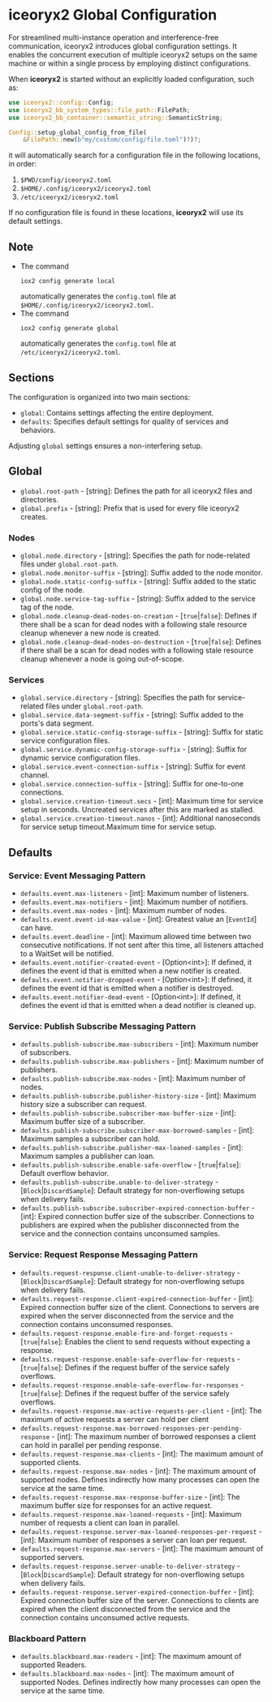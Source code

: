 # iceoryx2 Global Configuration

For streamlined multi-instance operation and interference-free communication,
iceoryx2 introduces global configuration settings. It enables the concurrent
execution of multiple iceoryx2 setups on the same machine or within a single
process by employing distinct configurations.

When **iceoryx2** is started without an explicitly loaded configuration,
such as:

```rust
use iceoryx2::config::Config;
use iceoryx2_bb_system_types::file_path::FilePath;
use iceoryx2_bb_container::semantic_string::SemanticString;

Config::setup_global_config_from_file(
    &FilePath::new(b"my/custom/config/file.toml")?)?;
```

it will automatically search for a configuration file in the following
locations, in order:

1. `$PWD/config/iceoryx2.toml`
2. `$HOME/.config/iceoryx2/iceoryx2.toml`
3. `/etc/iceoryx2/iceoryx2.toml`

If no configuration file is found in these locations, **iceoryx2** will use
its default settings.

## Note

* The command
  ```cli
  iox2 config generate local
  ```
  automatically generates the `config.toml` file at `$HOME/.config/iceoryx2/iceoryx2.toml`.
* The command
  ```cli
  iox2 config generate global
  ```
  automatically generates the `config.toml` file at `/etc/iceoryx2/iceoryx2.toml`.

## Sections

The configuration is organized into two main sections:

* `global`: Contains settings affecting the entire deployment.
* `defaults`: Specifies default settings for quality of services and behaviors.

Adjusting `global` settings ensures a non-interfering setup.

## Global

* `global.root-path` - [string]: Defines the path for all
  iceoryx2 files and directories.
* `global.prefix` - [string]: Prefix that is used for every file iceoryx2
  creates.

### Nodes

* `global.node.directory` - [string]: Specifies the path for node-related files
  under `global.root-path`.
* `global.node.monitor-suffix` - [string]: Suffix added to the node monitor.
* `global.node.static-config-suffix` - [string]: Suffix added to the static
  config of the node.
* `global.node.service-tag-suffix` - [string]: Suffix added to the service tag
  of the node.
* `global.node.cleanup-dead-nodes-on-creation` - [`true`|`false`]: Defines if
  there shall be a scan for dead nodes with a following stale resource cleanup
  whenever a new node is created.
* `global.node.cleanup-dead-nodes-on-destruction` - [`true`|`false`]: Defines if
  there shall be a scan for dead nodes with a following stale resource cleanup
  whenever a node is going out-of-scope.

### Services

* `global.service.directory` - [string]: Specifies the path for service-related
  files under `global.root-path`.
* `global.service.data-segment-suffix` - [string]: Suffix added to the
  ports's data segment.
* `global.service.static-config-storage-suffix` - [string]: Suffix for static
  service configuration files.
* `global.service.dynamic-config-storage-suffix` - [string]: Suffix for dynamic
  service configuration files.
* `global.service.event-connection-suffix` - [string]: Suffix for event channel.
* `global.service.connection-suffix` - [string]: Suffix for one-to-one
  connections.
* `global.service.creation-timeout.secs` - [int]: Maximum time for service setup
  in seconds. Uncreated services after this are marked as stalled.
* `global.service.creation-timeout.nanos` - [int]: Additional nanoseconds for
  service setup timeout.Maximum time for service
  setup.

## Defaults

### Service: Event Messaging Pattern

* `defaults.event.max-listeners` - [int]: Maximum number of listeners.
* `defaults.event.max-notifiers` - [int]: Maximum number of notifiers.
* `defaults.event.max-nodes` - [int]: Maximum number of nodes.
* `defaults.event.event-id-max-value` - [int]: Greatest value an [`EventId`] can
  have.
* `defaults.event.deadline` - [int]: Maximum allowed time between two
  consecutive notifications. If not sent after this time, all listeners attached
  to a WaitSet will be notified.
* `defaults.event.notifier-created-event` - [Option\<int\>]: If defined,
    it defines the event id that is emitted when a new notifier is created.
* `defaults.event.notifier-dropped-event` - [Option\<int\>]: If defined,
    it defines the event id that is emitted when a notifier is destroyed.
* `defaults.event.notifier-dead-event` - [Option\<int\>]: If defined,
    it defines the event id that is emitted when a dead notifier is cleaned up.

### Service: Publish Subscribe Messaging Pattern

* `defaults.publish-subscribe.max-subscribers` - [int]: Maximum number of
  subscribers.
* `defaults.publish-subscribe.max-publishers` - [int]: Maximum number of
  publishers.
* `defaults.publish-subscribe.max-nodes` - [int]: Maximum number of nodes.
* `defaults.publish-subscribe.publisher-history-size` - [int]: Maximum history
  size a subscriber can request.
* `defaults.publish-subscribe.subscriber-max-buffer-size` - [int]: Maximum buffer
  size of a subscriber.
* `defaults.publish-subscribe.subscriber-max-borrowed-samples` - [int]: Maximum
  samples a subscriber can hold.
* `defaults.publish-subscribe.publisher-max-loaned-samples` - [int]: Maximum
  samples a publisher can loan.
* `defaults.publish-subscribe.enable-safe-overflow` - [`true`|`false`]: Default
  overflow behavior.
* `defaults.publish-subscribe.unable-to-deliver-strategy` -
  [`Block`|`DiscardSample`]: Default strategy for non-overflowing setups when
  delivery fails.
* `defaults.publish-subscribe.subscriber-expired-connection-buffer` - [int]:
  Expired connection buffer size of the subscriber. Connections to publishers
  are expired when the publisher disconnected from the service and the
  connection contains unconsumed samples.

### Service: Request Response Messaging Pattern

* `defaults.request-response.client-unable-to-deliver-strategy` -
  [`Block`|`DiscardSample`]: Default strategy for non-overflowing setups
  when delivery fails.
* `defaults.request-response.client-expired-connection-buffer` - [int]:
  Expired connection buffer size of the client. Connections to servers
  are expired when the server disconnected from the service and the
  connection contains unconsumed responses.
* `defaults.request-response.enable-fire-and-forget-requests` -
  [`true`|`false`]: Enables the client to send requests without
  expecting a response.
* `defaults.request-response.enable-safe-overflow-for-requests` -
  [`true`|`false`]: Defines if the request buffer of the service safely
  overflows.
* `defaults.request-response.enable-safe-overflow-for-responses` -
  [`true`|`false`]: Defines if the request buffer of the service safely
  overflows.
* `defaults.request-response.max-active-requests-per-client` - [int]:
  The maximum of active requests a server can hold per client
* `defaults.request-response.max-borrowed-responses-per-pending-response` -
  [int]: The maximum number of borrowed responses a client can hold in
  parallel per pending response.
* `defaults.request-response.max-clients` - [int]:
  The maximum amount of supported clients.
* `defaults.request-response.max-nodes` - [int]:
  The maximum amount of supported nodes. Defines indirectly how many
  processes can open the service at the same time.
* `defaults.request-response.max-response-buffer-size` - [int]:
  The maximum buffer size for responses for an active request.
* `defaults.request-response.max-loaned-requests` - [int]:
  Maximum number of requests a client can loan in parallel.
* `defaults.request-response.server-max-loaned-responses-per-request` - [int]:
  Maximum number of responses a server can loan per request.
* `defaults.request-response.max-servers` - [int]:
  The maximum amount of supported servers.
* `defaults.request-response.server-unable-to-deliver-strategy` -
  [`Block`|`DiscardSample`]: Default strategy for non-overflowing setups
  when delivery fails.
* `defaults.request-response.server-expired-connection-buffer` - [int]:
  Expired connection buffer size of the server. Connections to clients
  are expired when the client disconnected from the service and the
  connection contains unconsumed active requests.

### Blackboard Pattern

* `defaults.blackboard.max-readers` - [int]: The maximum amount of supported Readers.
* `defaults.blackboard.max-nodes` - [int]: The maximum amount of supported Nodes.
Defines indirectly how many processes can open the service at the same time.
